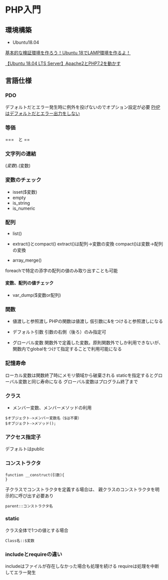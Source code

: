 # PHP入門

## 環境構築
- Ubuntu18.04

[基本的な検証環境を作ろう！Ubuntu 18でLAMP環境を作るよ！](https://nekotosec.com/verification-environment-ubuntu18-2/)

[【Ubuntu 18.04 LTS Server】Apache2とPHP7.2を動かす](https://www.yokoweb.net/2018/05/12/ubuntu-18_04-apache2-php72/)

## 言語仕様

### PDO
デフォルトだとエラー発生時に例外を投げないのでオプション設定が必要
[PHPはデフォルトだとエラー出力をしない](https://unskilled.site/pdo%E3%81%AF%E3%83%87%E3%83%95%E3%82%A9%E3%83%AB%E3%83%88%E3%81%A7%E3%81%AF%E3%82%A8%E3%83%A9%E3%83%BC%E5%87%BA%E5%8A%9B%E3%82%92%E3%81%97%E3%81%AA%E3%81%84%E3%81%A7%E3%81%99/)

### 等価
===　と ==

### 文字列の連結
($変数).($変数)

### 変数のチェック
- isset($変数)
- empty
- is_string
- is_numeric

### 配列
- list()

- extract()とcompact()
extract()は配列→変数の変換
compact()は変数→配列の変換

- array_merge()

foreachで特定の添字の配列の値のみ取り出すことも可能

#### 変数、配列の値チェック
- var_dump($変数or配列)

### 関数
- 値渡しと参照渡し
PHPの関数は値渡し
仮引数に&をつけると参照渡しになる

- デフォルト引数
引数の右側（後ろ）のみ指定可

- グローバル変数
関数外で定義した変数。原則関数外でしか利用できないが、
関数内でglobalをつけて指定することで利用可能になる

### 記憶寿命
ローカル変数は関数終了時にメモリ領域から破棄される
staticを指定するとグローバル変数と同じ寿命になる
グローバル変数はプログラム終了まで

### クラス
- メンバー変数、メンバーメソッドの利用
```
$オブジェクト->メンバー変数名（$は不要）
$オブジェクト->メソッド();
```

### アクセス指定子
デフォルトはpublic

### コンストラクタ
```
function __construct(引数){
}
```
子クラスでコンストラクタを定義する場合は、
親クラスのコンストラクタを明示的に呼び出す必要あり
```
parent::コンストラクタ名
```

### static
クラス全体で1つの値とする場合
```
Class名::$変数
```

### includeとrequireの違い
includeはファイルが存在しなかった場合も処理を続ける
requireは処理を中断してエラー発生

